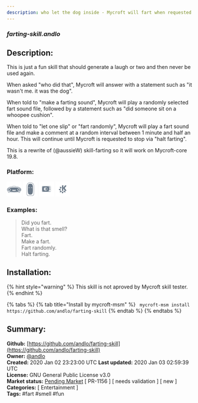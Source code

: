 ```yaml
---
description: who let the dog inside - Mycroft will fart when requested or at random intervals
---
```


### _farting-skill.andlo_  
## Description:  
This is just a fun skill that should generate a laugh or two and then never be used again.

When asked "who did that", Mycroft will answer with a statement such as "it wasn't me. it was the dog".

When told to "make a farting sound", Mycroft will play a randomly selected fart sound file, followed by
a statement such as "did someone sit on a whoopee cushion".

When told to "let one slip" or "fart randomly", Mycroft will play a fart sound file and make a comment
at a random interval between 1 minute and half an hour. This will continue until Mycroft is requested
to stop via "halt farting".

This is a rewrite of (@aussieW) skill-farting so it will work on Mycroft-core 19.8.  
  
  
### Platform:  
 ![Mark I](../.gitbook/assets/mark-1-icon.png)  ![Mark II](../.gitbook/assets/mark-2-icon.png)  ![Picroft](../.gitbook/assets/picroft-icon.png)  ![plasmoid](../.gitbook/assets/kde.png)   
### Examples:  
> Did you fart.  
> What is that smell?  
> Fart.  
> Make a fart.  
> Fart randomly.  
> Halt farting.  
  
## Installation:  
{% hint style="warning" %}
This skill is not aproved by Mycroft skill tester.
{% endhint %}
    
{% tabs %}
{% tab title="Install by mycroft-msm" %}
``` mycroft-msm install https://github.com/andlo/farting-skill```
{% endtab %}
  {% endtabs %}
    
## Summary:  
**Github:** [https://github.com/andlo/farting-skill](https://github.com/andlo/farting-skill)  
**Owner:** [@andlo](https://github.com/andlo)  
**Created:** 2020 Jan 02 23:23:00 UTC  **Last updated:** 2020 Jan 03 02:59:39 UTC  
**License:** GNU General Public License v3.0  
**Market status:** [Pending Market](https://market.mycroft.ai/skill/) [ PR-1156 ] [ needs validation ] [ new ]  
**Categories:** [ Entertainment ]   
**Tags:** \#fart \#smell \#fun   
